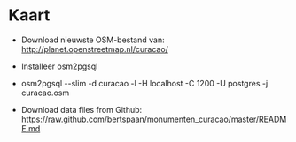 # Kaart

- Download nieuwste OSM-bestand van: http://planet.openstreetmap.nl/curacao/
- Installeer osm2pgsql
- osm2pgsql --slim -d curacao -l -H localhost -C 1200 -U postgres -j curacao.osm


- Download data files from Github: https://raw.github.com/bertspaan/monumenten_curacao/master/README.md